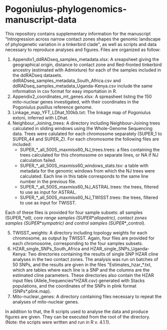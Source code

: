 # Pogoniulus-phylogenomics-manuscript-data

This repository contains supplementary information for the manuscript "Introgression across narrow contact zones shapes the genomic landscape of phylogenetic variation in a tinkerbird clade", as well as scripts and data necessary to reproduce analyses and figures.
Files are organized as follow:
1. Appendix1_ddRADseq_samples_metadata.xlsx: A sreapsheet giving the geographical origin, distance to contact zone and Red-fronted tinkerbird ancestry (estimated with Admixture) for each of the samples included in the ddRADseq datasets. ddRADseq_samples_metadata_South_Africa.csv and ddRADseq_samples_metadata_Uganda-Kenya.csv include the same information in csv format for easy importation in R.
2. Appendix2_coordinates_mt_genes.xlsx: A spreasheet listing the 150 mito-nuclear genes investigated, with their coordinates in the Pogoniulus pusillus reference genome.
3. Linkage_map_YFT_LDhat_100kb.txt: The linkage map of Pogoniulus extoni, inferred with LDhat.
4. Neighbour_Joining_trees: A directory including Neighbour-Joining trees calculated in sliding windows using the Whole-Genome Sequencing data. Trees were calulated for each chromosome separately (SUPER_1 to SUPER_44 and SUPER_Z). For each chromosome the following files are included:
   * SUPER_\*_all_500S_maxmiss60_NJ_trees.trees: a files containing the trees calculated for this chromosome on separate lines, or NA if NJ calculation failed.
   * SUPER_\*_all_500S_maxmiss60_windows_stats.tsv: a table with metadata for the genomic windows from which the NJ trees were calculated. Each line in this table corresponds to the same line number in the previous file.
   * SUPER_\*_all_500S_maxmiss60_NJ_ASTRAL.trees: the trees, filtered to use as input for ASTRAL.
   * SUPER_\*_all_500S_maxmiss60_NJ_TWISST.trees: the trees, filtered to use as input for TWISST.
     
Each of these files is provided for four sample subsets: all samples (SUPER_\*_all), core range samples (SUPER_\*_allopatric), contact zones samples (SUPER_\*_sympatric) and control samples (SUPER_\*_control).

5. TWISST_weights: A directory including topology weights for each chromosome, as output by TWISST. Again, four files are provided for each chromosome, corresponding to the four samples subsets.
6. HZAR_single_SNPs_South_Africa and HZAR_single_SNPs_Uganda-Kenya: Two directories containing the results of single SNP HZAR cline analyses in the two contact zones. The analysis was run on batches of 50 SNPs, and the results are given in the files "Estimates_hzar_\*.txt, which are tables where each line is a SNP and the columns are the estimated cline parameters. These directories also contain the HZAR input files (Allele_frequencies\*HZAR.csv) generated with Stacks populations, and the coordinates of the SNPs in plink format (SNPs\*.plink.map).
7. Mito-nuclear_genes: A directory containing files necessary to repeat the analyses of mito-nuclear genes.

In addition to that, the R scripts used to analyse the data and produce figures are given. They can be executed from the root of the directory. (Note: the scripts were written and run in R v. 4.1.1). 
